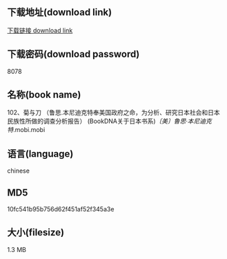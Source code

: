 ## 下载地址(download link)
[下载链接 download link](https://voluble-croquembouche-d321dc.netlify.app/?s=102%E3%80%81%E8%8F%8A%E4%B8%8E%E5%88%80+%EF%BC%88%E9%B2%81%E6%80%9D.%E6%9C%AC%E5%B0%BC%E8%BF%AA%E5%85%8B%E7%89%B9%E5%A5%89%E7%BE%8E%E5%9B%BD%E6%94%BF%E5%BA%9C%E4%B9%8B%E5%91%BD%EF%BC%8C%E4%B8%BA%E5%88%86%E6%9E%90%E3%80%81%E7%A0%94%E7%A9%B6%E6%97%A5%E6%9C%AC%E7%A4%BE%E4%BC%9A%E5%92%8C%E6%97%A5%E6%9C%AC%E6%B0%91%E6%97%8F%E6%80%A7%E6%89%80%E5%81%9A%E7%9A%84%E8%B0%83%E6%9F%A5%E5%88%86%E6%9E%90%E6%8A%A5%E5%91%8A%EF%BC%89+%28BookDNA%E5%85%B3%E4%BA%8E%E6%97%A5%E6%9C%AC%E4%B9%A6%E7%B3%BB%29_%E3%80%94%E7%BE%8E%E3%80%95%E9%B2%81%E6%80%9D%C2%B7%E6%9C%AC%E5%B0%BC%E8%BF%AA%E5%85%8B%E7%89%B9_.mobi)

## 下载密码(download password)
8078

## 名称(book name)
102、菊与刀 （鲁思.本尼迪克特奉美国政府之命，为分析、研究日本社会和日本民族性所做的调查分析报告） (BookDNA关于日本书系)_〔美〕鲁思·本尼迪克特_.mobi.mobi

## 语言(language)
chinese

## MD5
10fc541b95b756d62f451af52f345a3e

## 大小(filesize)
1.3 MB
